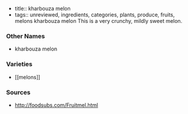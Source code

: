 - title:: kharbouza melon
- tags:: unreviewed, ingredients, categories, plants, produce, fruits, melons
kharbouza melon This is a very crunchy, mildly sweet melon.

### Other Names

* kharbouza melon

### Varieties

* [[melons]]

### Sources
* http://foodsubs.com/Fruitmel.html
